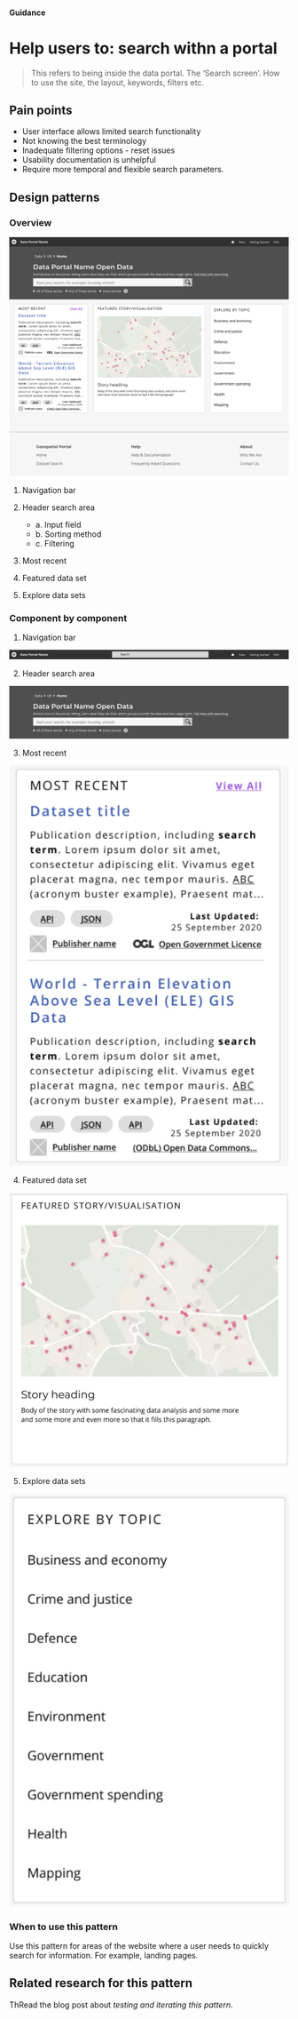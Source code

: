 #### Guidance
# Help users to: search withn a portal

> This refers to being inside the data portal. The ‘Search screen’. How to use the site, the layout, keywords, filters etc.

## Pain points

- User interface allows limited search functionality
- Not knowing the best terminology 
- Inadequate filtering options - reset issues
- Usability documentation is unhelpful
- Require more temporal and flexible search parameters.


## Design patterns
### Overview

![Search page overview](../_media/landing-page.png)


1. Navigation bar
2. Header search area
   -  a. Input field
   -  b. Sorting method
   -  c. Filtering
  
3. Most recent
4. Featured data set
5. Explore data sets

### Component by component 

1. Navigation bar

![Search page navigation bar](../_media/search-navigation_bar.png)

2. Header search area

![Search header search area](../_media/search-header_search_area.png)

3. Most recent

![Search most recent](../_media/search-most_recent.png)

4. Featured data set

![Search Featured data set](../_media/search-featured_data_set.png)

5. Explore data sets

![Search Explore data sets](../_media/search-explore_data_sets.png)


### When to use this pattern


Use this pattern for areas of the website where a user needs to quickly search for information. For example, landing pages.


## Related research for this pattern

ThRead the blog post about *testing and iterating this pattern*.

